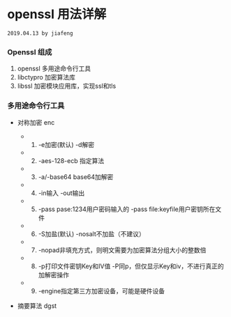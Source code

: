 # openssl 用法详解
`2019.04.13 by jiafeng`

### Openssl 组成
1. openssl 多用途命令行工具
2. libctypro 加密算法库
3. libssl 加密模块应用库，实现ssl和tls


### 多用途命令行工具
- 对称加密 enc
	- 1. -e加密(默认)  -d解密
	- 2. -aes-128-ecb 指定算法
	- 3. -a/-base64 base64加解密
	- 4. -in输入  -out输出
	- 5. -pass pase:1234用户密码输入的  -pass file:keyfile用户密钥所在文件
	- 6. -S加盐(默认)  -nosalt不加盐（不建议）
	- 7. -nopad非填充方式，则明文需要为加密算法分组大小的整数倍
	- 8. -p打印文件密钥Key和IV值  -P同p，但仅显示Key和iv，不进行真正的加解密操作
	- 9. -engine指定第三方加密设备，可能是硬件设备
	
- 摘要算法 dgst
	
	